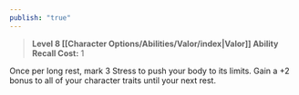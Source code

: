 ```yaml
---
publish: "true"
---
```

> **Level 8 [[Character Options/Abilities/Valor/index|Valor]] Ability**
> **Recall Cost:** 1

Once per long rest, mark 3 Stress to push your body to its limits. Gain a +2 bonus to all of your character traits until your next rest.
